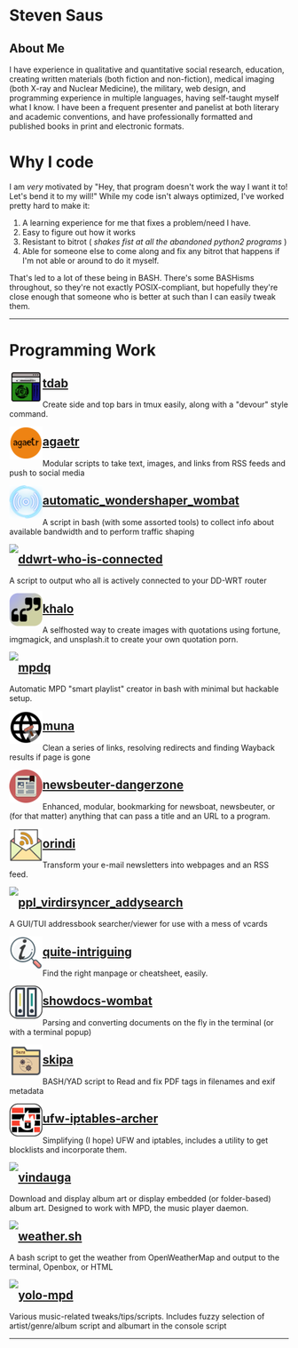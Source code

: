 # Steven Saus

## About Me

I have experience in qualitative and quantitative social research,
education, creating written materials (both fiction and non-fiction),
medical imaging (both X-ray and Nuclear Medicine), the military, web
design, and programming experience in multiple languages, having self-taught
myself what I know. I have been a frequent presenter and panelist at both 
literary and academic conventions, and have professionally formatted and 
published books in print and electronic formats.

# Why I code

I am *very* motivated by "Hey, that program doesn't work the way I want it to! 
Let's bend it to my will!"  While my code isn't always optimized, I've worked 
pretty hard to make it:

1. A learning experience for me that fixes a problem/need I have.
2. Easy to figure out how it works
3. Resistant to bitrot ( *shakes fist at all the abandoned python2 programs* )
4. Able for someone else to come along and fix any bitrot that happens if I'm 
not able or around to do it myself.

That's led to a lot of these being in BASH.  There's some BASHisms throughout, 
so they're not exactly POSIX-compliant, but hopefully they're close enough that 
someone who is better at such than I can easily tweak them.

------------------------------------------------------------------------------
# Programming Work

<div style="float:left !important; width=64px;height=64px;margin=2px;"><a target="_blank" href="https://uriel1998.github.io/tdab"><img width="60px" src="https://github.com/uriel1998/tdab/raw/master/tdab-icon.png"></a></div>

## <a target="_blank" href="https://uriel1998.github.io/tdab">tdab</a>  

Create side and top bars in tmux easily, along with a "devour" style command.

<div style="float:left !important; width=64px;height=64px;margin=2px;"><a target="_blank" href="https://uriel1998.github.io/agaetr"><img width="60px" src="https://github.com/uriel1998/agaetr/raw/master/agaetr-icon.png"></a></div>

## <a target="_blank" href="https://uriel1998.github.io/agaetr">agaetr</a>  

Modular scripts to take text, images, and links from RSS feeds and push to social media </p>

<div style="float:left !important; width=64px;height=64px;margin=2px;"><a target="_blank" href="https://uriel1998.github.io/automatic_wondershaper_wombat"><img width="60px" src="https://github.com/uriel1998/automatic_wondershaper_wombat/raw/master/automatic_wondershaper_wombat-icon.png"></a></div>

## <a target="_blank" href="https://uriel1998.github.io/automatic_wondershaper_wombat">automatic_wondershaper_wombat</a>  

A script in bash (with some assorted tools) to collect info about available bandwidth and to perform traffic shaping  

<div style="float:left !important; width=64px;height=64px;margin=2px;"><a target="_blank" href="https://uriel1998.github.io/ddwrt-who-is-connected"><img width="60px" src="https://github.com/uriel1998/ddwrt-who-is-connected/raw/master/ddwrt-who-is-connected-icon.png"></a></div>

## <a target="_blank" href="https://uriel1998.github.io/ddwrt-who-is-connected">ddwrt-who-is-connected</a>  

A script to output who all is actively connected to your DD-WRT router 

<div style="float:left !important; width=64px;height=64px;margin=2px;"><a target="_blank" href="https://uriel1998.github.io/khalo"><img width="60px" src="https://github.com/uriel1998/khalo/raw/master/khalo-icon.png"></a></div>

## <a target="_blank" href="https://uriel1998.github.io/khalo">khalo</a>  

A selfhosted way to create images with quotations using fortune, imgmagick, and 
unsplash.it to create your own quotation porn.  

<div style="float:left !important; width=64px;height=64px;margin=2px;"><a target="_blank" href="https://uriel1998.github.io/mpdq"><img width="60px" src="https://github.com/uriel1998/mpdq/raw/master/mpdq-icon.png"></a></div>

## <a target="_blank" href="https://uriel1998.github.io/mpdq">mpdq</a>  

Automatic MPD "smart playlist" creator in bash with minimal but hackable setup. 

<div style="float:left !important; width=64px;height=64px;margin=2px;"><a target="_blank" href="https://uriel1998.github.io/muna"><img width="60px" src="https://github.com/uriel1998/muna/raw/master/muna-icon.png"></a></div>

## <a target="_blank" href="https://uriel1998.github.io/muna">muna</a>  

Clean a series of links, resolving redirects and finding Wayback results if page is gone 

<div style="float:left !important; width=64px;height=64px;margin=2px;"><a target="_blank" href="https://uriel1998.github.io/newsbeuter-dangerzone"><img width="60px" src="https://github.com/uriel1998/newsbeuter-dangerzone/raw/master/dangerzone-icon.png"></a></div>

## <a target="_blank" href="https://uriel1998.github.io/newsbeuter-dangerzone">newsbeuter-dangerzone</a>  

Enhanced, modular, bookmarking for newsboat, newsbeuter, or (for that matter) 
anything that can pass a title and an URL to a program.

<div style="float:left !important; width=64px;height=64px;margin=2px;"><a target="_blank" href="https://uriel1998.github.io/orindi"><img width="60px" src="https://github.com/uriel1998/orindi/raw/master/orindi-icon.png"></a></div>

## <a target="_blank" href="https://uriel1998.github.io/orindi">orindi</a>  

Transform your e-mail newsletters into webpages and an RSS feed.   

<div style="float:left !important; width=64px;height=64px;margin=2px;"><a target="_blank" href="https://uriel1998.github.io/ppl_virdirsyncer_addysearch"><img width="60px" src="https://github.com/uriel1998/ppl_virdirsyncer_addysearch/raw/master/pplsearch-icon.png"></a></div>

## <a target="_blank" href="https://uriel1998.github.io/ppl_virdirsyncer_addysearch">ppl_virdirsyncer_addysearch</a>  

A GUI/TUI addressbook searcher/viewer for use with a mess of vcards

<div style="float:left !important; width=64px;height=64px;margin=2px;"><a target="_blank" href="https://uriel1998.github.io/quite-intriguing"><img width="60px" src="https://github.com/uriel1998/quite-intriguing/raw/master/qi-icon.png"></a></div>

## <a target="_blank" href="https://uriel1998.github.io/quite-intriguing">quite-intriguing</a>  

Find the right manpage or cheatsheet, easily. 

<div style="float:left !important; width=64px;height=64px;margin=2px;"><a target="_blank" href="https://uriel1998.github.io/showdocs-wombat"><img width="60px" src="https://github.com/uriel1998/showdocs-wombat/raw/master/showdocs-wombat-icon.png"></a></div>

## <a target="_blank" href="https://uriel1998.github.io/showdocs-wombat">showdocs-wombat</a>  

Parsing and converting documents on the fly in the terminal (or with a terminal popup) 

<div style="float:left !important; width=64px;height=64px;margin=2px;"><a target="_blank" href="https://uriel1998.github.io/skipa"><img width="60px" src="https://github.com/uriel1998/skipa/raw/master/skipa-icon.png"></a></div>

## <a target="_blank" href="https://uriel1998.github.io/skipa">skipa</a>  

BASH/YAD script to Read and fix PDF tags in filenames and exif metadata

<div style="float:left !important; width=64px;height=64px;margin=2px;"><a target="_blank" href="https://uriel1998.github.io/ufw-iptables-archer"><img width="60px" src="https://github.com/uriel1998/ufw-iptables-archer/raw/master/ufw-iptables-archer-icon.png"></a></div>

## <a target="_blank" href="https://uriel1998.github.io/ufw-iptables-archer">ufw-iptables-archer</a>  

Simplifying (I hope) UFW and iptables, includes a utility to get blocklists and incorporate them. 

<div style="float:left !important; width=64px;height=64px;margin=2px;"><a target="_blank" href="https://uriel1998.github.io/vindauga"><img width="60px" src="https://github.com/uriel1998/vindauga/raw/master/vindauga-icon.png"></a></div>

## <a target="_blank" href="https://uriel1998.github.io/vindauga">vindauga</a>  

Download and display album art or display embedded (or folder-based) album art. Designed to work with MPD, the music player daemon.

<div style="float:left !important; width=64px;height=64px;margin=2px;"><a target="_blank" href="https://uriel1998.github.io/weather.sh"><img width="60px" src="https://github.com/uriel1998/weather.sh/raw/master/weather-icon.png"></a></div>

## <a target="_blank" href="https://uriel1998.github.io/weather.sh">weather.sh</a>  

A bash script to get the weather from OpenWeatherMap and output to the terminal, Openbox, or HTML 

<div style="float:left !important; width=64px;height=64px;margin=2px;"><a target="_blank" href="https://uriel1998.github.io/yolo-mpd"><img width="60px" src="https://github.com/uriel1998/yolo-mpd/raw/master/yolo-mpd-icon.png"></a></div>

## <a target="_blank" href="https://uriel1998.github.io/yolo-mpd">yolo-mpd</a>  

Various music-related tweaks/tips/scripts. Includes fuzzy selection of artist/genre/album script and albumart in the console script 



------------------------------------------------------------------------------
